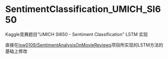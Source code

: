 # SentimentClassification_UMICH_SI650
Kaggle竞赛题目"UMICH SI650 - Sentiment Classification" LSTM 实现  



直接在[lxw0109/SentimentAnalysisOnMovieReviews](https://github.com/lxw0109/SentimentAnalysisOnMovieReviews)项目所实现的LSTM方法的基础上修改